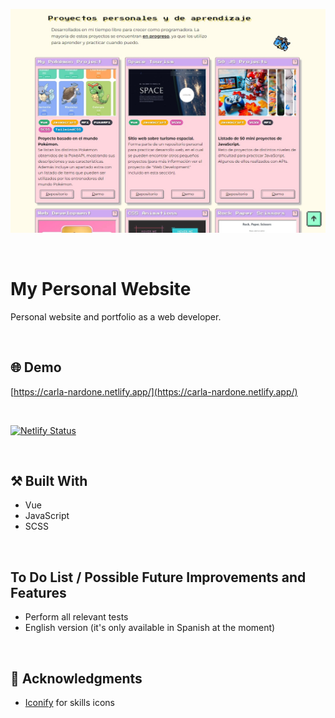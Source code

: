 <p align="center">
  <img src="https://github.com/carla-ng/my-personal-website/blob/master/src/assets/readme_image_1.jpg?raw=true" alt="My Personal Website preview">
</p>

<br>

# My Personal Website

Personal website and portfolio as a web developer.

<br>

## :globe_with_meridians: Demo

[https://carla-nardone.netlify.app/](https://carla-nardone.netlify.app/)

<br>

[![Netlify Status](https://api.netlify.com/api/v1/badges/bdf037ed-371f-4b0f-872e-45acc1242888/deploy-status)](https://app.netlify.com/sites/carla-nardone/deploys)

<br>

## :hammer_and_pick: Built With

- Vue
- JavaScript
- SCSS

<br>

## To Do List / Possible Future Improvements and Features

- Perform all relevant tests
- English version (it's only available in Spanish at the moment)

<br>

## :clap: Acknowledgments

- [Iconify](https://iconify.design/) for skills icons
